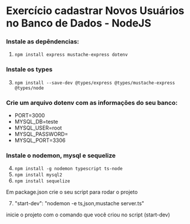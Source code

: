 # Exercício cadastrar Novos Usuários no Banco de Dados - NodeJS

### Instale as depêndencias:
1. `npm install express mustache-express dotenv`

### Instale os types
3. `npm install --save-dev @types/express @types/mustache-express @types/node`

### Crie um arquivo dotenv com as informações do seu banco:
- PORT=3000
- MYSQL_DB=teste
- MYSQL_USER=root
- MYSQL_PASSWORD=
- MYSQL_PORT=3306


### Instale o nodemon, mysql e sequelize

4. `npm install -g nodemon typescript ts-node`
5. `npm install mysql2`
6. `npm install sequelize`

Em package.json crie o seu script para rodar o projeto

7. "start-dev": "nodemon -e ts,json,mustache server.ts"

inicie o projeto com o comando que você criou no script (start-dev)

